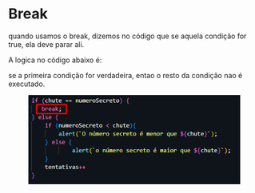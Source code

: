 # Break

quando usamos o break, dizemos no código que se aquela condição for true, ela deve parar ali.

A logica no código abaixo é:

se a primeira condição for verdadeira, entao o resto da condição nao é executado.&#x20;

<figure><img src=".gitbook/assets/image (9).png" alt=""><figcaption></figcaption></figure>
